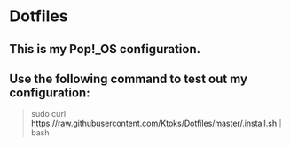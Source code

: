 # Dotfiles

## This is my Pop!_OS configuration.

## Use the following command to test out my configuration:

> sudo curl https://raw.githubusercontent.com/Ktoks/Dotfiles/master/.install.sh | bash
